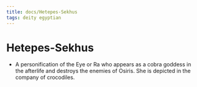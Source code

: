 ```yaml
---
title: docs/Hetepes-Sekhus
tags: deity egyptian
---
```


# Hetepes-Sekhus
- A personification of the Eye or Ra who appears as a cobra goddess in the afterlife and destroys the enemies of Osiris. She is depicted in the company of crocodiles.